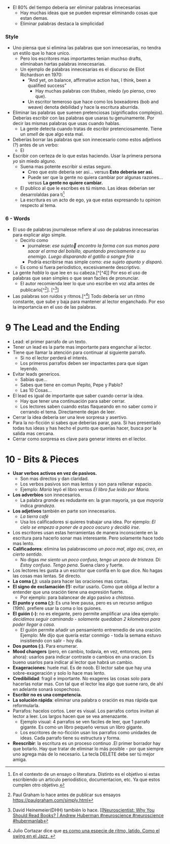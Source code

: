 - El 80% del tiempo deberia ser eliminar palabras innecesarias
	- Hay muchas ideas que se pueden expresar eliminando cosas que estan demas.
	- Eliminar palabras destaca la simplicidad


### Style
- Uno piensa que si elimina las palabras que son innecesarias, no tendra un estilo que lo hace unico.
	- Pero los escritores mas importantes tenian muchso drafts, eliminaban hartas palabras innecesarias.
	- Un ejemplo de palabras innecesarias es el discurso de  Eliot Richardson en 1970:
		- “And yet, on balance, affirmative action has, I think, been a qualified success”
			- Hay muchas palabras con titubeo, miedo (yo pienso, creo que).
		- Un escritor temeroso que hace como los boxeadores (bob and weave) denota debilidad y hace la escritura aburrida.
- Eliminar las palabras que suenen pretenciosas (significados complejos). Deberías escribir con las palabras que usaras tu genuinamente. Por decir las mismas palabras que usas cuando hablas.
	- La gente detecta cuando tratas de escribir pretenciosamente. Tiene un *smell* de que algo esta mal.
- Deberías borrar las palabras que son innecesario como estos adjetivos (?) antes de un verbo:
	- El 
- Escribir con certeza de lo que estas haciendo. Usar la primera persona *yo* sin miedo alguno.
	- Suena mas potente escribir si estas seguro.
		- Creo que esto deberia ser asi... versus **Esto deberia ser así.**
		- Puede ser que la gente no quiera cambiar por algunas razones... versus **La gente no quiere cambiar.**
	- El publico al que le escribes es tú mismo. Las ideas deberian ser desarrolaldas para ti[^1]
	- La escritura es un acto de ego, ya que estas expresando tu opinion respecto al tema. 

### 6 - Words
- El uso de palabras journalesse refiere al uso de palabras innecesarias para explicar algo simple.
	- Decirlo como
		- journalese: *ese sujeto encontro la forma con sus manos para sacar el arma del bolsillo, apuntando precisamente a su enemigo.  Luego disparando el gatillo a sangre fria* 
		- Podría escribirse mas simple como: *ese sujeto apunto y disparó.*
	- Es como si fuera periodistico, excesivamente descriptivo.
- La gente *habla* lo que lee en su cabeza.[^[^4]] Por eso el uso de palabras que sean simples o que sean faciles de pronunciar.
	- El autor recomienda leer lo que uno escribe en voz alta antes de publicarlo[^[^2]]. [^[^3]]
- Las palabras son ruidos y ritmos.[^[^5]] Todo debería ser un ritmo constante, que sube y baja para mantener al lector enganchado. Por eso la importancia en el uso de las palabras.




# 9 The Lead and the Ending

- Lead: el primer parrafo de un texto.
- Tener un lead es la parte mas importante para enganchar al lector.
- Tiene que llamar la atención para continuar al siguiente parrafo.
	- Si no el lector perderá el interés.
	- Los primeros parrafos deben ser impactantes para que sigan leyendo.
- Evitar leads genericos.
	- Sabías que...
	- Sabes que tiene en comun Pepito, Pepe y Pablo?
	- Las 10 Cosas...
- El lead es igual de importante que saber cuando cerrar la idea.
	- Hay que tener una continuación para saber cerrar.
	- Los lectores saben cuando estas flaqueando en no saber como ir cerrando el tema. Directamente dejan de leer.
- Cerrar la idea debería ser una leve sorpresa y asertivo.
- Para la no-ficción si sabes que deberías parar, para. Si has presentado todas tus ideas y has hecho el punto que querías hacer, busca por la salida mas cercana.
- Cerrar como sorpresa es clave para generar interes en el lector.
# 10 - Bits & Pieces

- **Usar verbos activos en vez de pasivos.**
	- Son mas directos y dan claridad.
	- Los verbos pasivos son mas lentos y son para rellenar espacio.
	- Ejemplo: *María* leyó el libro versus *El libro fue leído por Maria.*
- **Los  adverbios** son innecesarios.
	- La palabra *gran*de es redudante en: la gran mayoría, ya que *mayoría* indica *grandeza*.
- **Los adjetivos** también en parte son innecesarios. 
	- *La tierra café*
	- Usa los calificadores si quieres trabajar una idea. Por ejemplo: *El cielo se empezo a poner de a poco oscuro y decidió irse*.
- Los escritores usan estas herramientas de manera inconsciente en la escritura para hacerlo sonar mas interesante. Pero solamente hace todo mas lento.
- **Calificadores**: elimina las palabrascomo *un poco mal*, *algo asi*, *creo*, *en cierto sentido*.
	- No digas *me siento un poco confuso, tengo un poco de tristeza.* Dí: *Estoy confuso*. *Tengo pena*. Suena claro y fuerte.
- Los lectores les gusta a un escritor que confía en lo que dice. No hagas las cosas mas lentas. Sé directo.
- **La coma (,)**: usala para hacer las oraciones mas cortas.
- **El signo de exclamación (!):** evitar usarlo. Como que obliga al lector a entender que una oración tiene una expresión fuerte.
	- Por ejemplo: para balancear de algo pasivo a chistoso. 
- **El punto y coma (;):** Es una leve pausa, pero es un recurso antiguo (19th).  prefiere usar la coma  o los guiones. 
- **El guión (-):** no es elegante, pero permite amplificar una idea ejemplo: *decidimos seguir caminando - solamente quedaban 2 kilometros para poder llegar a casa.* 
	- El guión permite añadir un pensamiento entremedio de una oración. Ejemplo: Me dijo que quería estar conmigo - toda la semana estuvo insistiendo con salir - hoy día.
- **Dos puntos (:).** Para enumerar.
- **Mood changers** (pero,  en cambio, todavia, en vez, entonces, pero ahora): usarlos para indicar contraste o cambios en una oracion. Es bueno usarlos para indicar al lector que habrá un cambio.
- **Exageraciones**: huele mal. Es de noob. El lector sabe que hay una sobre-exageración y solo lo hace mas lento.
- **Credibilidad**: fragil e importante. No exageres las cosas solo para hacerlas notar mas. Con tal que el lector lea algo que suene raro, de ahí en adelante sonará sospechoso.
- **Escribir no es una competencia.**
- **La solución rápida**: eliminar una palabra o oración es mas rápida que reformularla.
- Parrafos: hacelos cortos. Leer es visual. Los parrafos cortos invitan al lector a leer. Los largos hacen que se vea amenazante.
	- Ejemplo visual: 4 parrafos se ven faciles de leer, que 1 parrafo gigante. Es como un libro pequeño versus un libro gigante.
	- Los escritores de no-ficción usan los parrafos como unidades de ideas. Cada parrafo tiene su estructura y forma.
- **Reescribir**: la escritura es un proceso continuo .El primer borrador hay que botarlo. Hay que tratar de eliminar lo más posible - por que siempre uno agrega más de lo necesario. La tecla DELETE debe ser tú mejor amiga.
[^1]: En el contexto de un ensayo o literatura. Distinto es el objetivo si estas escribiendo un articulo periodistico, documentacion, etc. Ya que estos cumplen otro objetivo.
[^2]: Paul Graham lo hace antes de publicar sus ensayos https://paulgraham.com/simply.html
[^3]: David Heinemeier(DHH) también lo hace.
[[[Neuroscientist: Why You Should Read Books? | Andrew Huberman #neuroscience #neuroscience #hubermanlab](https://youtube.com/shorts/_u90FXjwdm8?si=ffkeUuQkZsVoUeiR]])
[^5]: Julio Cortazar dice que [es como una especie de ritmo, latido. Como el swing en el Jazz. ](https://youtube.com/clip/Ugkxz5PMi6ExRDLAzDj7QmN3mL06rMzKFQty?si=YNnIprET8ewARArX)
